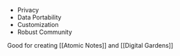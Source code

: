 - Privacy
- Data Portability
- Customization
- Robust Community

Good for creating [[Atomic Notes]] and [[Digital Gardens]]